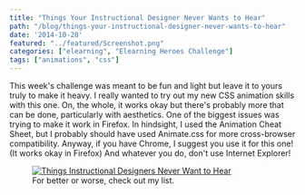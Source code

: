 ```yaml
---
title: "Things Your Instructional Designer Never Wants to Hear"
path: "/blog/things-your-instructional-designer-never-wants-to-hear"
date: '2014-10-28'
featured: "../featured/Screenshot.png"
categories: ["elearning", "Elearning Heroes Challenge"]
tags: ["animations", "css"]
---
```


This week's challenge was meant to be fun and light but leave it to yours truly to make it heavy. I really wanted to try out my new CSS animation skills with this one. On, the whole, it works okay but there's probably more that can be done, particularly with aesthetics. One of the biggest issues was trying to make it work in Firefox. In hindsight, I used the Animation Cheat Sheet, but I probably should have used Animate.css for more cross-browser compatibility. Anyway, if you have Chrome, I suggest you use it for this one! (It works okay in Firefox) And whatever you do, don't use Internet Explorer!

<figure>
  <a href="http://knanthony.com/showcase/IDCards/index.html" target="blank">
    <img
    sizes="(max-width: 810px) 100vw, 810px"
    srcset="http://res.cloudinary.com/dhdaswa6t/image/upload/f_auto,q_60,w_203/v1530396697/blog/ID-never-hear.png 203w,
            http://res.cloudinary.com/dhdaswa6t/image/upload/f_auto,q_60,w_405/v1530396697/blog/ID-never-hear.png 405w,
            http://res.cloudinary.com/dhdaswa6t/image/upload/f_auto,q_60,w_810/v1530396697/blog/ID-never-hear.png 810w,
            http://res.cloudinary.com/dhdaswa6t/image/upload/f_auto,q_60,w_1215/v1530396697/blog/ID-never-hear.png 1215w"
    src="http://res.cloudinary.com/dhdaswa6t/image/upload/f_auto,q_60,w_810/v1530396697/blog/ID-never-hear.png"
    alt="Things Instructional Designers Never Want to Hear" />
  </a>
  <figcaption>For better or worse, check out my list.</figcaption>
</figure>
